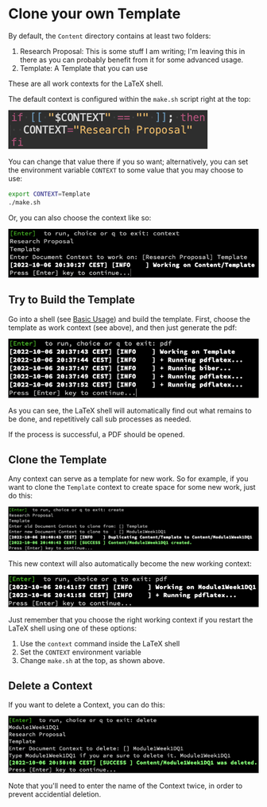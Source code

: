 # Clone your own Template

By default, the `Content` directory contains at least two folders:

1. Research Proposal: This is some stuff I am writing; I'm leaving this in there as you can probably benefit from it for some advanced usage.
2. Template: A Template that you can use

These are all work contexts for the LaTeX shell.

The default context is configured within the `make.sh` script right at the top:

![](Attachments/latex_make_sh_default_ctx.png)


You can change that value there if you so want; alternatively, you can set the environment variable `CONTEXT` to some value that you may choose to use:

```bash
export CONTEXT=Template
./make.sh
```

Or, you can also choose the context like so:

![](Attachments/latex_make_sh_choose_ctx.png)

## Try to Build the Template

Go into a shell (see [Basic Usage](Basic%20Usage.md)) and build the template. First, choose the template as work context (see above), and then just generate the pdf:

![](Attachments/latex_make_sh_pdf.png)

As you can see, the LaTeX shell will automatically find out what remains to be done, and repetitively call sub processes as needed.

If the process is successful, a PDF should be opened.

## Clone the Template

Any context can serve as a template for new work. So for example, if you want to clone the `Template` context to create space for some new work, just do this:

![](Attachments/latex_make_sh_clone.png)

This new context will also automatically become the new working context:

![](Attachments/latex_make_sh_pdf_2.png)

Just remember that you choose the right working context if you restart the LaTeX shell using one of these options:

1. Use the `context` command inside the LaTeX shell
2. Set the `CONTEXT` environment variable
3. Change `make.sh` at the top, as shown above.

## Delete a Context

If you want to delete a Context, you can do this:

![](Attachments/latex_make_sh_delete.png)

Note that you'll need to enter the name of the Context twice, in order to prevent accidential deletion.

